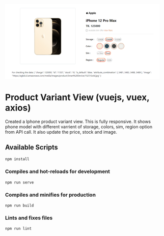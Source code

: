 ![sample-image](https://raw.githubusercontent.com/Zubayer94/Product-Variant-View-by-VueJS/main/public/productDetails.PNG)

# Product Variant View (vuejs, vuex, axios)

Created a Iphone product variant view. This is fully responsive. It shows phone model with different varrient of storage, colors, sim, region option from API call. It also update the price, stock and image.

## Available Scripts

```
npm install
```

### Compiles and hot-reloads for development

```
npm run serve
```

### Compiles and minifies for production

```
npm run build
```

### Lints and fixes files

```
npm run lint
```
